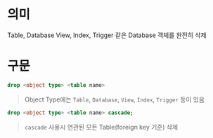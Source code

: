 # 의미
Table, Database View, Index, Trigger 같은 Database 객체를 완전히 삭제

# 구문
```sql
drop <object type> <table name>
```

> Object Type에는 `Table`, `Database`, `View`, `Index`, `Trigger` 등이 있음

```sql
drop <object type> <table name> cascade;
```

> `cascade` 사용시 연관된 모든 Table(foreign key 기준) 삭제